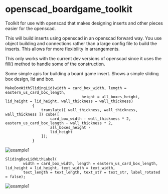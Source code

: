 # openscad_boardgame_toolkit
Toolkit for use with openscad that makes designing inserts and other pieces easier for the openscad.

This will build inserts using openscad in an openscad forward way.  You use object building and connections
rather than a large config file to build the inserts.  This allows for more flexibility in arrangements.

This only works with the current dev versions of openscad since it uses the fill() method to handle some of the
construction.

Some simple apis for building a board game insert.  Shows a simple sliding box design, lid and box.

```
MakeBoxWithSlidingLid(width = card_box_width, length = eastern_us_card_box_length,
                                  height = all_boxes_height, lid_height = lid_height, wall_thickness = wall_thickness)
            {
                translate([ wall_thickness, wall_thickness, wall_thickness ]) cube([
                    card_box_width - wall_thickness * 2, eastern_us_card_box_length - wall_thickness * 2,
                    all_boxes_height -
                    lid_height
                ]);
            }
```

![example1](https://github.com/pinkfish/openscad_boardgame_insert/blob/master/images/sweden_box.png)

```
SlidingBoxLidWithLabel(
        width = card_box_width, length = eastern_us_card_box_length, lid_height = lid_height, text_width = text_width,
        text_length = text_length, text_str = text_str, label_rotated = false);
```

![example1](https://github.com/pinkfish/openscad_boardgame_insert/blob/master/images/sweden_lid.png)
